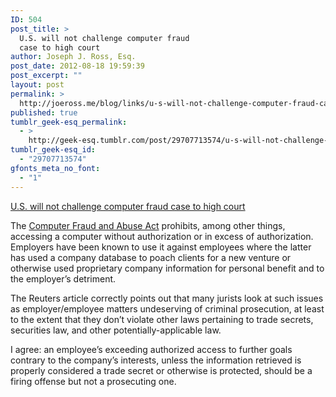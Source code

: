 ```yaml
---
ID: 504
post_title: >
  U.S. will not challenge computer fraud
  case to high court
author: Joseph J. Ross, Esq.
post_date: 2012-08-18 19:59:39
post_excerpt: ""
layout: post
permalink: >
  http://joeross.me/blog/links/u-s-will-not-challenge-computer-fraud-case-to/
published: true
tumblr_geek-esq_permalink:
  - >
    http://geek-esq.tumblr.com/post/29707713574/u-s-will-not-challenge-computer-fraud-case-to
tumblr_geek-esq_id:
  - "29707713574"
gfonts_meta_no_font:
  - "1"
---
```

<a href='http://in.reuters.com/article/2012/08/08/net-us-computerfraud-law-idINBRE8771BK20120808'>U.S. will not challenge computer fraud case to high court</a><div class="link_description"><p>The <a href="http://www.law.cornell.edu/uscode/text/18/1030" target="_blank">Computer Fraud and Abuse Act</a> prohibits, among other things, accessing a computer without authorization or in excess of authorization. Employers have been known to use it against employees where the latter has used a company database to poach clients for a new venture or otherwise used proprietary company information for personal benefit and to the employer’s detriment.</p>

<p>The Reuters article correctly points out that many jurists look at such issues as employer/employee matters undeserving of criminal prosecution, at least to the extent that they don’t violate other laws pertaining to trade secrets, securities law, and other potentially-applicable law.</p>

<p>I agree: an employee’s exceeding authorized access to further goals contrary to the company’s interests, unless the information retrieved is properly considered a trade secret or otherwise is protected, should be a firing offense but not a prosecuting one.</p></div>